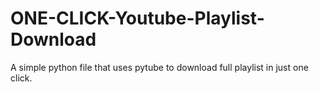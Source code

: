 # ONE-CLICK-Youtube-Playlist-Download
A simple python file that uses pytube to download full playlist in just one click.
